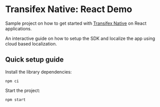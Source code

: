 # Transifex Native: React Demo

Sample project on how to get started with [Transifex Native](https://developers.transifex.com/docs/native) on React applications.

An interactive guide on how to setup the SDK and localize the app using cloud based localization.

## Quick setup guide

Install the library dependencies:

```
npm ci
```

Start the project:

```
npm start
```

